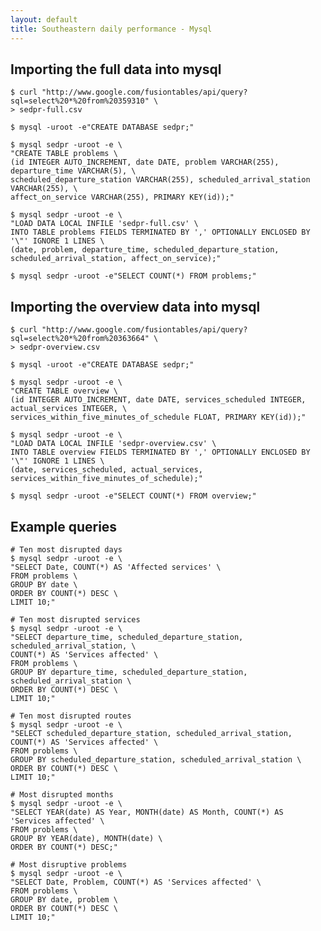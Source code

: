 ```yaml
---
layout: default
title: Southeastern daily performance - Mysql
---
```

## Importing the full data into mysql

    $ curl "http://www.google.com/fusiontables/api/query?sql=select%20*%20from%20359310" \
    > sedpr-full.csv
  
    $ mysql -uroot -e"CREATE DATABASE sedpr;"

    $ mysql sedpr -uroot -e \
    "CREATE TABLE problems \
    (id INTEGER AUTO_INCREMENT, date DATE, problem VARCHAR(255), departure_time VARCHAR(5), \
    scheduled_departure_station VARCHAR(255), scheduled_arrival_station VARCHAR(255), \
    affect_on_service VARCHAR(255), PRIMARY KEY(id));"
    
    $ mysql sedpr -uroot -e \
    "LOAD DATA LOCAL INFILE 'sedpr-full.csv' \
    INTO TABLE problems FIELDS TERMINATED BY ',' OPTIONALLY ENCLOSED BY '\"' IGNORE 1 LINES \
    (date, problem, departure_time, scheduled_departure_station, scheduled_arrival_station, affect_on_service);"
    
    $ mysql sedpr -uroot -e"SELECT COUNT(*) FROM problems;"
    
## Importing the overview data into mysql

    $ curl "http://www.google.com/fusiontables/api/query?sql=select%20*%20from%20363664" \
    > sedpr-overview.csv

    $ mysql -uroot -e"CREATE DATABASE sedpr;"

    $ mysql sedpr -uroot -e \
    "CREATE TABLE overview \
    (id INTEGER AUTO_INCREMENT, date DATE, services_scheduled INTEGER, actual_services INTEGER, \
    services_within_five_minutes_of_schedule FLOAT, PRIMARY KEY(id));"

    $ mysql sedpr -uroot -e \
    "LOAD DATA LOCAL INFILE 'sedpr-overview.csv' \
    INTO TABLE overview FIELDS TERMINATED BY ',' OPTIONALLY ENCLOSED BY '\"' IGNORE 1 LINES \
    (date, services_scheduled, actual_services, services_within_five_minutes_of_schedule);"
    
    $ mysql sedpr -uroot -e"SELECT COUNT(*) FROM overview;"
    
## Example queries

    # Ten most disrupted days
    $ mysql sedpr -uroot -e \
    "SELECT Date, COUNT(*) AS 'Affected services' \
    FROM problems \
    GROUP BY date \
    ORDER BY COUNT(*) DESC \
    LIMIT 10;"

    # Ten most disrupted services
    $ mysql sedpr -uroot -e \
    "SELECT departure_time, scheduled_departure_station, scheduled_arrival_station, \
    COUNT(*) AS 'Services affected' \
    FROM problems \
    GROUP BY departure_time, scheduled_departure_station, scheduled_arrival_station \
    ORDER BY COUNT(*) DESC \
    LIMIT 10;"

    # Ten most disrupted routes
    $ mysql sedpr -uroot -e \
    "SELECT scheduled_departure_station, scheduled_arrival_station, COUNT(*) AS 'Services affected' \
    FROM problems \
    GROUP BY scheduled_departure_station, scheduled_arrival_station \
    ORDER BY COUNT(*) DESC \
    LIMIT 10;"

    # Most disrupted months
    $ mysql sedpr -uroot -e \
    "SELECT YEAR(date) AS Year, MONTH(date) AS Month, COUNT(*) AS 'Services affected' \
    FROM problems \
    GROUP BY YEAR(date), MONTH(date) \
    ORDER BY COUNT(*) DESC;"

    # Most disruptive problems
    $ mysql sedpr -uroot -e \
    "SELECT Date, Problem, COUNT(*) AS 'Services affected' \
    FROM problems \
    GROUP BY date, problem \
    ORDER BY COUNT(*) DESC \
    LIMIT 10;"